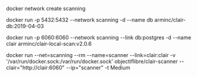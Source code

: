 docker network create scanning

docker run -p 5432:5432 --network scanning -d --name db arminc/clair-db:2019-04-03

docker run -p 6060:6060 --network scanning --link db:postgres -d --name clair arminc/clair-local-scan:v2.0.6


docker run --net=scanning --rm --name=scanner --link=clair:clair -v '/var/run/docker.sock:/var/run/docker.sock'  objectiflibre/clair-scanner --clair="http://clair:6060" --ip="scanner" -t Medium <Image to scan>   